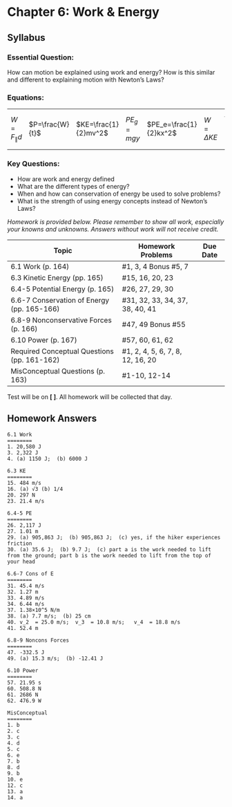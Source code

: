 # Chapter 6: Work & Energy
## Syllabus



### Essential Question: 

How can motion be explained using work and energy?  How is this similar and different to explaining motion with Newton’s Laws?

### Equations:

|             |                 |                      |            |                        |               |                              |
| ----------- | --------------- | -------------------- | ---------- | ---------------------- | ------------- | ---------------------------- |
| $W=F_{\parallel}d$ | $P=\frac{W}{t}$ | $KE=\frac{1}{2}mv^2$ | $PE_g=mgy$ | $PE_e=\frac{1}{2}kx^2$ | $W=\Delta KE$ | $\Sigma E_0+W_{NC}=\Sigma E$ |

### Key Questions:

 * How are work and energy defined
 * What are the different types of energy?
 * When and how can conservation of energy be used to solve problems?
 * What is the strength of using energy concepts instead of Newton’s Laws?

*Homework is provided below.  Please remember to show all work, especially your knowns and unknowns.  Answers without work will not receive credit.*

| Topic                                          | Homework  Problems                | Due Date |
| ---------------------------------------------- | --------------------------------- | -------- |
| 6.1  Work  (p.  164)                           | #1,  3, 4  Bonus #5, 7            |          |
| 6.3  Kinetic Energy  (pp.  165)                | #15,  16, 20, 23                  |          |
| 6.4-5  Potential Energy  (p.  165)             | #26,  27, 29, 30                  |          |
| 6.6-7  Conservation of Energy  (pp.  165-166)  | #31,  32, 33, 34, 37, 38, 40, 41  |          |
| 6.8-9  Nonconservative Forces  (p.  166)       | #47,  49  Bonus #55               |          |
| 6.10  Power  (p.  167)                         | #57,  60, 61, 62                  |          |
| Required  Conceptual Questions  (pp.  161-162) | #1,  2, 4, 5, 6, 7, 8, 12, 16, 20 |          |
| MisConceptual  Questions   (p.  163)           | #1-10,  12-14                     |          |



Test will be on **[                              ]**.  All homework will be collected that day.



## Homework Answers

~~~
6.1 Work
========
1. 20,580 J
3. 2,322 J
4. (a) 1150 J;  (b) 6000 J

6.3 KE
========
15. 484 m/s
16. (a) √3 (b) 1/4
20. 297 N
23. 21.4 m/s

6.4-5 PE
========
26. 2,117 J
27. 1.01 m
29. (a) 905,863 J;  (b) 905,863 J;  (c) yes, if the hiker experiences friction
30. (a) 35.6 J;  (b) 9.7 J;  (c) part a is the work needed to lift from the ground; part b is the work needed to lift from the top of your head

6.6-7 Cons of E
========
31. 45.4 m/s
32. 1.27 m
33. 4.89 m/s
34. 6.44 m/s
37. 1.38×10^5 N/m
38. (a) 7.7 m/s;  (b) 25 cm
40. v_2  = 25.0 m/s;  v_3  = 10.8 m/s;   v_4  = 18.8 m/s
41. 52.4 m

6.8-9 Noncons Forces
========
47. -332.5 J
49. (a) 15.3 m/s;  (b) -12.41 J

6.10 Power
========
57. 21.95 s
60. 508.8 N
61. 2686 N
62. 476.9 W

MisConceptual
========
1. b
2. c
3. c
4. d
5. c
6. e
7. b
8. d
9. b
10. e
12. c
13. a
14. a
~~~
<!--stackedit_data:
eyJoaXN0b3J5IjpbLTEyNTAxNDY0OTVdfQ==
-->